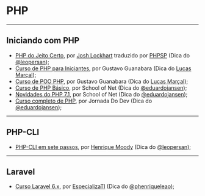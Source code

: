 # PHP

---
 
## Iniciando com PHP
  - [PHP do Jeito Certo](http://br.phptherightway.com/), por [Josh Lockhart](https://github.com/codeguy) traduzido por [PHPSP](https://phpsp.org.br) (Dica do [@leopersan](https://github.com/leopersan));
  - [Curso de PHP para Iniciantes](https://www.youtube.com/playlist?list=PLHz_AreHm4dm4beCCCmW4xwpmLf6EHY9k), por Gustavo Guanabara (Dica do [Lucas Marçal](https://github.com/lucasmc64));
  - [Curso de POO PHP](https://www.youtube.com/playlist?list=PLHz_AreHm4dmGuLII3tsvryMMD7VgcT7x), por Gustavo Guanabara (Dica do [Lucas Marçal](https://github.com/lucasmc64));
  - [Curso de PHP Básico](https://www.schoolofnet.com/curso/php/linguagem-php/iniciando-com-php/), por  School of Net (Dica do [@eduardojansen](https://github.com/eduardojansen));
  - [Novidades do PHP 7.1](https://www.schoolofnet.com/curso/php/linguagem-php/novidades-do-php71/), por  School of Net (Dica do [@eduardojansen](https://github.com/eduardojansen));
  - [Curso completo de PHP](https://jornadadodev.com.br/cursos/curso-completo-de-php), por  Jornada Do Dev (Dica do [@eduardojansen](https://github.com/eduardojansen));

---

## PHP-CLI
  - [PHP-CLI em sete passos](https://pt.slideshare.net/henriquemoody/phpcli-em-7-passos-16269106), por [Henrique Moody](https://github.com/henriquemoody) (Dica do [@leopersan](https://github.com/leopersan));
  
---

## Laravel
  - [Curso Laravel 6.x](https://www.youtube.com/playlist?list=PLVSNL1PHDWvQBtcH_4VR82Dg-aFiVOZBY), por [EspecializaTI](https://www.especializati.com.br/) (Dica do [@phenriqueleao](https://github.com/phenriqueleao));
